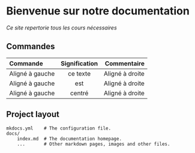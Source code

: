# **Bienvenue sur notre documentation**
*Ce site repertorie tous les cours nécessaires*



## Commandes
| Commande  | Signification          | Commentaire |
|:-|:-:|-:|
| Aligné à gauche  |   ce texte        |  Aligné à droite |
| Aligné à gauche  | est             |   Aligné à droite |
| Aligné à gauche  | centré          |    Aligné à droite | ``` 


## Project layout

    mkdocs.yml    # The configuration file.
    docs/
        index.md  # The documentation homepage.
        ...       # Other markdown pages, images and other files.




